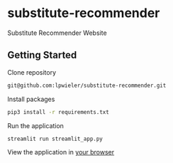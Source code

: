 # substitute-recommender

Substitute Recommender Website

## Getting Started

Clone repository

```sh
git@github.com:lpwieler/substitute-recommender.git
```

Install packages

```sh
pip3 install -r requirements.txt
```

Run the application

```sh
streamlit run streamlit_app.py
```

View the application in [your browser](http://localhost:8501)
